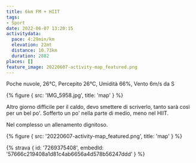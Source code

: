 ```yaml
---
title: 6km FM + HIIT
tags:
- Sport
date: 2022-06-07 13:20:15
activitydata:
  pace: 4:29min/km
  elevation: 22mt
  distance: 10.73km
  duration: 2882
places: []
feature_image: 20220607-activity-map_featured.png
---
```


Poche nuvole, 26°C, Percepito 26°C, Umidità 66%, Vento 6m/s da S

{% figure { src: 'IMG_5958.jpg', title: 'map' } %}

<!--more-->

Altro giorno difficile per il caldo, devo smettere di scriverlo, tanto sarà così per un bel po'.
Sofferto un po' nella parte di medio, meno nel HIIT.

Nel complesso un allenamento dignitoso.

{% figure { src: '20220607-activity-map_featured.png', title: 'map' } %}

{% strava { id: '7269375408', embedId: '57666c219408a1d81c4ab6656a4d578b56247ddd' } %}